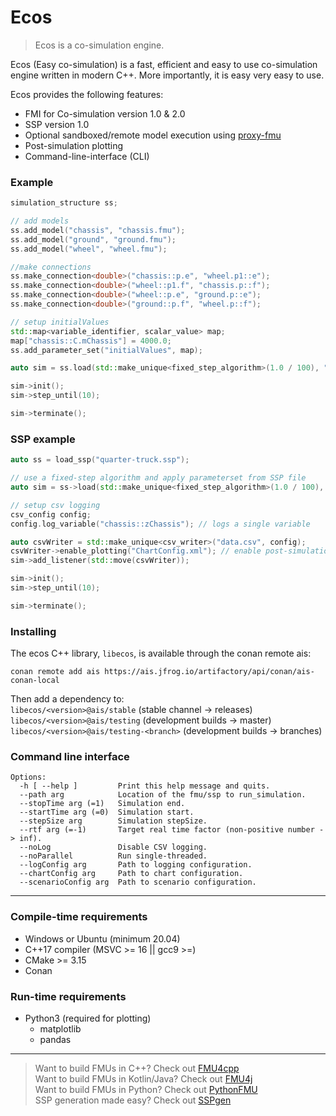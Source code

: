 # Ecos

>Ecos is a co-simulation engine.

Ecos (Easy co-simulation) is a fast, efficient and easy to use co-simulation
engine written in modern C++. More importantly, it is easy very easy to use.

Ecos provides the following features:
* FMI for Co-simulation version 1.0 & 2.0
* SSP version 1.0
* Optional sandboxed/remote model execution using [proxy-fmu](https://github.com/open-simulation-platform/proxy-fmu)
* Post-simulation plotting
* Command-line-interface (CLI)

### Example

```cpp
simulation_structure ss;

// add models
ss.add_model("chassis", "chassis.fmu");
ss.add_model("ground", "ground.fmu");
ss.add_model("wheel", "wheel.fmu");

//make connections
ss.make_connection<double>("chassis::p.e", "wheel.p1::e");
ss.make_connection<double>("wheel::p1.f", "chassis.p::f");
ss.make_connection<double>("wheel::p.e", "ground.p::e");
ss.make_connection<double>("ground::p.f", "wheel.p::f");

// setup initialValues
std::map<variable_identifier, scalar_value> map;
map["chassis::C.mChassis"] = 4000.0;
ss.add_parameter_set("initialValues", map);

auto sim = ss.load(std::make_unique<fixed_step_algorithm>(1.0 / 100), "initialValues");

sim->init();
sim->step_until(10);

sim->terminate();
```

### SSP example

```cpp
auto ss = load_ssp("quarter-truck.ssp");

// use a fixed-step algorithm and apply parameterset from SSP file
auto sim = ss->load(std::make_unique<fixed_step_algorithm>(1.0 / 100), "initialValues");

// setup csv logging
csv_config config;
config.log_variable("chassis::zChassis"); // logs a single variable

auto csvWriter = std::make_unique<csv_writer>("data.csv", config);
csvWriter->enable_plotting("ChartConfig.xml"); // enable post-simulation plotting
sim->add_listener(std::move(csvWriter));

sim->init();
sim->step_until(10);

sim->terminate();
```

### Installing

The ecos C++ library, `libecos`, is available through the conan remote ais:

`conan remote add ais https://ais.jfrog.io/artifactory/api/conan/ais-conan-local`

Then add a dependency to: </br>
`libecos/<version>@ais/stable` (stable channel -> releases) </br>
`libecos/<version>@ais/testing` (development builds -> master) </br>
`libecos/<version>@ais/testing-<branch>` (development builds -> branches)


### Command line interface

```
Options:
  -h [ --help ]         Print this help message and quits.
  --path arg            Location of the fmu/ssp to run_simulation.
  --stopTime arg (=1)   Simulation end.
  --startTime arg (=0)  Simulation start.
  --stepSize arg        Simulation stepSize.
  --rtf arg (=-1)       Target real time factor (non-positive number -> inf).
  --noLog               Disable CSV logging.
  --noParallel          Run single-threaded.
  --logConfig arg       Path to logging configuration.
  --chartConfig arg     Path to chart configuration.
  --scenarioConfig arg  Path to scenario configuration.
```

---

### Compile-time requirements

* Windows or Ubuntu (minimum 20.04) 
* C++17 compiler (MSVC >= 16 || gcc9 >=)
* CMake >= 3.15
* Conan

### Run-time requirements
* Python3 (required for plotting)
  * matplotlib
  * pandas


---
> Want to build FMUs in C++? Check out [FMU4cpp](https://github.com/Vico-platform/fmu4cpp) </br>
> Want to build FMUs in Kotlin/Java? Check out [FMU4j](https://github.com/Vico-platform/FMU4j) </br>
> Want to build FMUs in Python? Check out [PythonFMU](https://github.com/NTNU-IHB/PythonFMU) </br>
> SSP generation made easy? Check out [SSPgen](https://github.com/Vico-platform/sspgen) </br>